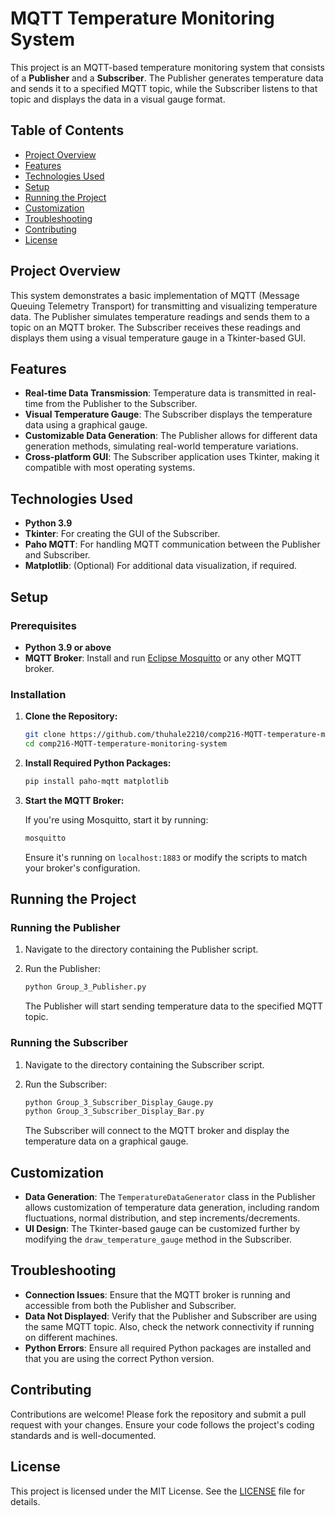 # MQTT Temperature Monitoring System

This project is an MQTT-based temperature monitoring system that consists of a **Publisher** and a **Subscriber**. The Publisher generates temperature data and sends it to a specified MQTT topic, while the Subscriber listens to that topic and displays the data in a visual gauge format.

## Table of Contents

- [Project Overview](#project-overview)
- [Features](#features)
- [Technologies Used](#technologies-used)
- [Setup](#setup)
- [Running the Project](#running-the-project)
- [Customization](#customization)
- [Troubleshooting](#troubleshooting)
- [Contributing](#contributing)
- [License](#license)

## Project Overview

This system demonstrates a basic implementation of MQTT (Message Queuing Telemetry Transport) for transmitting and visualizing temperature data. The Publisher simulates temperature readings and sends them to a topic on an MQTT broker. The Subscriber receives these readings and displays them using a visual temperature gauge in a Tkinter-based GUI.

## Features

- **Real-time Data Transmission**: Temperature data is transmitted in real-time from the Publisher to the Subscriber.
- **Visual Temperature Gauge**: The Subscriber displays the temperature data using a graphical gauge.
- **Customizable Data Generation**: The Publisher allows for different data generation methods, simulating real-world temperature variations.
- **Cross-platform GUI**: The Subscriber application uses Tkinter, making it compatible with most operating systems.

## Technologies Used

- **Python 3.9**
- **Tkinter**: For creating the GUI of the Subscriber.
- **Paho MQTT**: For handling MQTT communication between the Publisher and Subscriber.
- **Matplotlib**: (Optional) For additional data visualization, if required.

## Setup

### Prerequisites

- **Python 3.9 or above**
- **MQTT Broker**: Install and run [Eclipse Mosquitto](https://mosquitto.org/) or any other MQTT broker.

### Installation

1. **Clone the Repository:**

   ```bash
   git clone https://github.com/thuhale2210/comp216-MQTT-temperature-monitoring-system.git
   cd comp216-MQTT-temperature-monitoring-system
   ```

2. **Install Required Python Packages:**

   ```bash
   pip install paho-mqtt matplotlib
   ```

3. **Start the MQTT Broker:**

   If you're using Mosquitto, start it by running:

   ```bash
   mosquitto
   ```

   Ensure it's running on `localhost:1883` or modify the scripts to match your broker's configuration.

## Running the Project

### Running the Publisher

1. Navigate to the directory containing the Publisher script.
2. Run the Publisher:

   ```bash
   python Group_3_Publisher.py
   ```

   The Publisher will start sending temperature data to the specified MQTT topic.

### Running the Subscriber

1. Navigate to the directory containing the Subscriber script.
2. Run the Subscriber:

   ```bash
   python Group_3_Subscriber_Display_Gauge.py
   python Group_3_Subscriber_Display_Bar.py
   ```

   The Subscriber will connect to the MQTT broker and display the temperature data on a graphical gauge.

## Customization

- **Data Generation**: The `TemperatureDataGenerator` class in the Publisher allows customization of temperature data generation, including random fluctuations, normal distribution, and step increments/decrements.
- **UI Design**: The Tkinter-based gauge can be customized further by modifying the `draw_temperature_gauge` method in the Subscriber.

## Troubleshooting

- **Connection Issues**: Ensure that the MQTT broker is running and accessible from both the Publisher and Subscriber.
- **Data Not Displayed**: Verify that the Publisher and Subscriber are using the same MQTT topic. Also, check the network connectivity if running on different machines.
- **Python Errors**: Ensure all required Python packages are installed and that you are using the correct Python version.

## Contributing

Contributions are welcome! Please fork the repository and submit a pull request with your changes. Ensure your code follows the project's coding standards and is well-documented.

## License

This project is licensed under the MIT License. See the [LICENSE](LICENSE) file for details.
